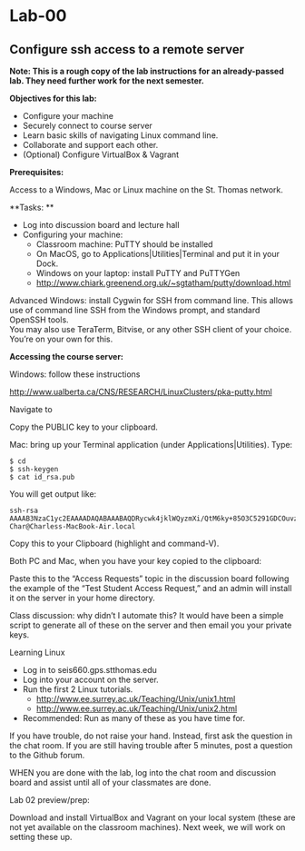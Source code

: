 # Lab-00
## Configure ssh access to a remote server

**Note: This is a rough copy of the lab instructions for an already-passed lab. They need further work for the next semester.**


**Objectives for this lab:**
* Configure your machine
* Securely connect to course server
* Learn basic skills of navigating Linux command line.
* Collaborate and support each other. 
* (Optional) Configure VirtualBox & Vagrant

**Prerequisites:**

Access to a Windows, Mac or Linux machine on the St. Thomas network. 

**Tasks: 
**

* Log into discussion board and lecture hall
* Configuring your machine:
	* Classroom machine: PuTTY should be installed
	* On MacOS, go to Applications|Utilities|Terminal and put it in your Dock. 
	* Windows on your laptop: install PuTTY and PuTTYGen
	* http://www.chiark.greenend.org.uk/~sgtatham/putty/download.html    

Advanced Windows: install Cygwin for SSH from command line. This allows use of command line SSH from the Windows prompt, and standard OpenSSH tools. 		
You may also use TeraTerm, Bitvise, or any other SSH client of your choice. You’re on your own for this. 


**Accessing the course server:**	

Windows: follow these instructions 

http://www.ualberta.ca/CNS/RESEARCH/LinuxClusters/pka-putty.html

Navigate to

Copy the PUBLIC key to your clipboard. 
	
Mac: bring up your Terminal application (under Applications|Utilities). Type:
	
    $ cd
    $ ssh-keygen
    $ cat id_rsa.pub
		
You will get output like:
```
ssh-rsa AAAAB3NzaC1yc2EAAAADAQABAAABAQDRycwk4jklWQyzmXi/QtM6ky+85O3C5291GDCOuvzn3Q4t83Sv2wkN69aLhLk53Lfw5SU1unOWb0Cj2xi+El8D5oR+Yncovz53uqSFmiDuHKNH3bQBUS4v15n6AkJ9nqvJtJZ0iuFD1zSlP3JqeSk5e2NPCmqSbWKEOijOsGWeVHxbs2z8I5PcD2Yrd9nDwhpg84eRUHamgZvvDS83lb5A0cUK5lQXr6zinAhWsELtCZCfSOYf5gaL3ADI53hSHekDMeJvK0r+em0NLb9dwSJnJJYBJ+Eb8xhj+hSrw3pkSHGhsPYDth99vkDnPdSQNrNoVhwmJxa3T4sbLy2O+WWn Char@Charless-MacBook-Air.local
```

Copy this to your Clipboard (highlight and command-V). 	

Both PC and Mac, when you have your key copied to the clipboard:

Paste this to the “Access Requests” topic in the discussion board following the example of the “Test Student Access Request,” and an admin will install it on the server in your home directory. 

Class discussion: why didn’t I automate this? It would have been a simple script to generate all of these on the server and then email you your private keys. 

Learning Linux
* Log in to seis660.gps.stthomas.edu
* Log into your account on the server. 
* Run the first 2 Linux tutorials. 
    * http://www.ee.surrey.ac.uk/Teaching/Unix/unix1.html
    * http://www.ee.surrey.ac.uk/Teaching/Unix/unix2.html
* Recommended: Run as many of these as you have time for. 
	
If you have trouble, do not raise your hand. Instead, first ask the question in the chat room. If you are still having trouble after 5 minutes, post a question to the Github forum. 

WHEN you are done with the lab, log into the chat room and discussion board and assist until all of your classmates are done.

Lab 02 preview/prep: 

Download and install VirtualBox and Vagrant on your local system (these are not yet available on the classroom machines).  Next week, we will work on setting these up. 
